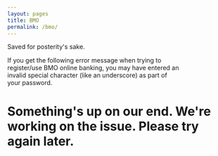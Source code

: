 ```yaml
---
layout: pages
title: BMO
permalink: /bmo/
---
```


<head>
	<style>
		p {
		font-size: 1em;
		text-transform: none;
		text-align: left;
		max-width: 392px;
		word-wrap: normal;
		}
	</style>
</head>

Saved for posterity's sake.

If you get the following error message when trying to register/use BMO online banking, you may have entered an invalid special character (like an underscore) as part of your password.

# Something's up on our end. We're working on the issue. Please try again later.
